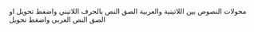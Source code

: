 محولات النصوص بين اللاتينية والعربية
الصق النص بالحرف اللاتيني واضغط تحويل
او الصق النص العربي واضغط تحويل
